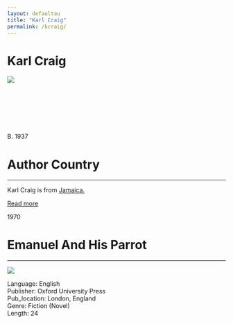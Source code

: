 ```yaml
---
layout: defaultau
title: "Karl Craig"
permalink: /kcraig/
---
```

<!-- partial:index.partial.html -->
<div class="content">
    <h1>Karl Craig</h1>
    <div class="quote">
        <div><img src="https://karljerrycraig.com/wp-content/uploads/2022/08/274573607_10158830538893870_1280107951856801628_n.jpg" class="logo"></div>
    </div>
    <div class="timeline">
        <div style="padding-bottom:100px;"></div>
        <div class="block">
            <div class="date right"><p class="right"> B. 1937</p></div>
            <div class="dot"></div>
            <div class="left first">
            <div class="author_country">
                <h1>Author Country</h1><hr>
          <div class="aclocation">   <p>Karl Craig is from <a href="http://localhost:4000/4">Jamaica.</a></p></div>
              <div class="acreadmore">  <a href="#" target="_blank">Read more</a></div>
            </div>
            </div>
        </div>
        <div class="block">
            <div class="date left"><p class="left">1970</p></div>
            <div class="dot"></div>
            <div class="right">
                <h1>Emanuel And His Parrot</h1><hr>
                <p><img src="https://i.gr-assets.com/images/S/compressed.photo.goodreads.com/books/1566119872l/52072499._SX318_SY475_.jpg"></p>
                <p>      
		    Language: English<br/>
                Publisher: Oxford University Press<br/>
                Pub_location: London, England<br/>
                Genre: Fiction (Novel)<br/>
                Length: 24  <br/>                   </p>
            </div>
        </div>
